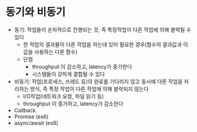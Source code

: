 # 동기와 비동기

- 동기: 작업들이 순차적으로 진행되는 것, 즉 특정작업이 다른 작업에 의해 블락될 수 있다
	- 한 작업의 결과물이 다른 작업을 하는데 있어 필요한 경우(함수의 결과값과 이 값을 사용하는 다른 함수)
	- 단점
		- throughput 이 감소하고, latency가 증가한다
		- 시스템들이 강하게 결합될 수 있다
- 비동기: 작업(프로세스, 쓰레드 등)의 완료를 기다리지 않고 동시에 다른 작업을 처리하는 방식, 즉 특정 작업이 다른 작업에 의해 블락되지 않는다
	- I/O작업(네트워크 요청, 파일 읽기 등)
	- throughput 이 증가하고, latency가 감소한다
- Callback
- Promise (es6)
- async/await (es8)